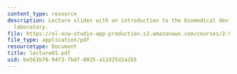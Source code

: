 ```yaml
---
content_type: resource
description: Lecture slides with an introduction to the biomedical devices design
  laboratory.
file: https://ol-ocw-studio-app-production.s3.amazonaws.com/courses/2-996-biomedical-devices-design-laboratory-fall-2007/be561b7694f3fbdf8035a12d25d2a2b5_lecture01.pdf
file_type: application/pdf
resourcetype: Document
title: lecture01.pdf
uid: be561b76-94f3-fbdf-8035-a12d25d2a2b5
---
```

